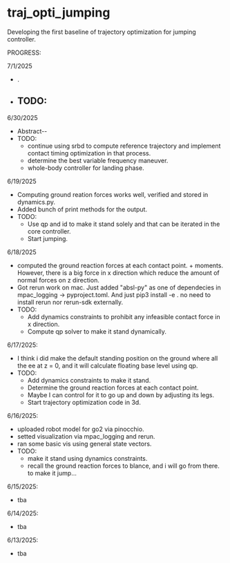 # traj_opti_jumping

Developing the first baseline of trajectory optimization for jumping controller. 

PROGRESS:

7/1/2025
- .
- TODO:
  - 

6/30/2025
- Abstract--
- TODO:
  - continue using srbd to compute reference trajectory and implement contact timing optimization in that process.
  - determine the best variable frequency maneuver.
  - whole-body controller for landing phase.

6/19/2025
- Computing ground reation forces works well, verified and stored in dynamics.py.
- Added bunch of print methods for the output. 
- TODO:
  - Use qp and id to make it stand solely and that can be iterated in the core controller.
  - Start jumping.

6/18/2025
- computed the ground reaction forces at each contact point. + moments. However, there is a big force in x direction which reduce the amount of normal forces on z direction. 
- Got rerun work on mac. Just added "absl-py" as one of dependecies in mpac_logging -> pyproject.toml. And just pip3 install -e . no need to install rerun nor rerun-sdk externally. 
- TODO:
  - Add dynamics constraints to prohibit any infeasible contact force in x direction.
  - Compute qp solver to make it stand dynamically.

6/17/2025:
- I think i did make the default standing position on the ground where all the ee at z = 0, and it will calculate floating base level using qp.
- TODO:
  - Add dynamics constraints to make it stand.
  - Determine the ground reaction forces at each contact point.
  - Maybe I can control for it to go up and down by adjusting its legs.
  - Start trajectory optimization code in 3d.

6/16/2025: 
- uploaded robot model for go2 via pinocchio.
- setted visualization via mpac_logging and rerun.
- ran some basic vis using general state vectors.
- TODO:
  - make it stand using dynamics constraints.
  - recall the ground reaction forces to blance, and i will go from there. to make it jump...

6/15/2025:
- tba

6/14/2025:
- tba

6/13/2025:
- tba
